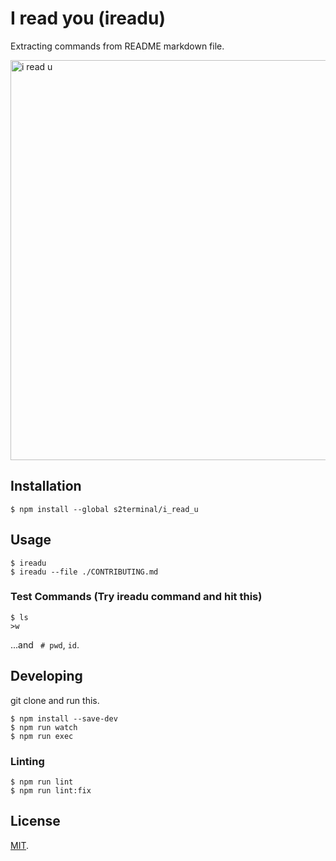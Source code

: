 # I read you (ireadu)
Extracting commands from README markdown file.

<img src="https://user-images.githubusercontent.com/7953751/42761855-b07ff612-8949-11e8-9b4b-01d7a9f690e9.gif" width="640" alt="i read u"/>

## Installation

```
$ npm install --global s2terminal/i_read_u
```

## Usage

```
$ ireadu
$ ireadu --file ./CONTRIBUTING.md
```

### Test Commands (Try ireadu command and hit this)

```
$ ls
>w
```
...and ` # pwd`, `id`.

## Developing

git clone and run this.
```
$ npm install --save-dev
$ npm run watch
$ npm run exec
```

### Linting

```
$ npm run lint
$ npm run lint:fix
```

## License
[MIT](LICENSE).
